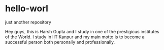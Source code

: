 # hello-worl
just another repository

Hey guys, this is Harsh Gupta and I study in one of the prestigious institutes of the World.
I study in IIT Kanpur and my main motto is to become a successful person both personally and professionally.
